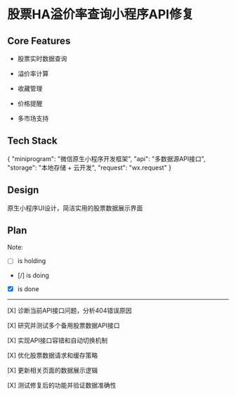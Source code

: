 # 股票HA溢价率查询小程序API修复

## Core Features

- 股票实时数据查询

- 溢价率计算

- 收藏管理

- 价格提醒

- 多市场支持

## Tech Stack

{
  "miniprogram": "微信原生小程序开发框架",
  "api": "多数据源API接口",
  "storage": "本地存储 + 云开发",
  "request": "wx.request"
}

## Design

原生小程序UI设计，简洁实用的股票数据展示界面

## Plan

Note: 

- [ ] is holding
- [/] is doing
- [X] is done

---

[X] 诊断当前API接口问题，分析404错误原因

[X] 研究并测试多个备用股票数据API接口

[X] 实现API接口容错和自动切换机制

[X] 优化股票数据请求和缓存策略

[X] 更新相关页面的数据展示逻辑

[X] 测试修复后的功能并验证数据准确性
